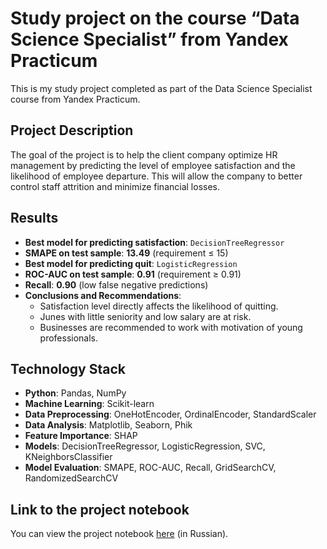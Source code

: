 # Study project on the course “Data Science Specialist” from Yandex Practicum
This is my study project completed as part of the Data Science Specialist course from Yandex Practicum.

## Project Description
The goal of the project is to help the client company optimize HR management by predicting the level of employee satisfaction and the likelihood of employee departure. This will allow the company to better control staff attrition and minimize financial losses.

## Results
- **Best model for predicting satisfaction**: `DecisionTreeRegressor` 
 - **SMAPE on test sample**: **13.49** (requirement ≤ 15)
- **Best model for predicting quit**: `LogisticRegression` 
 - **ROC-AUC on test sample**: **0.91** (requirement ≥ 0.91)
 - **Recall**: **0.90** (low false negative predictions)
- **Conclusions and Recommendations**:
  - Satisfaction level directly affects the likelihood of quitting.
  - Junes with little seniority and low salary are at risk.
  - Businesses are recommended to work with motivation of young professionals.

## Technology Stack
- **Python**: Pandas, NumPy
- **Machine Learning**: Scikit-learn
- **Data Preprocessing**: OneHotEncoder, OrdinalEncoder, StandardScaler
- **Data Analysis**: Matplotlib, Seaborn, Phik
- **Feature Importance**: SHAP
- **Models**: DecisionTreeRegressor, LogisticRegression, SVC, KNeighborsClassifier
- **Model Evaluation**: SMAPE, ROC-AUC, Recall, GridSearchCV, RandomizedSearchCV

## Link to the project notebook

You can view the project notebook [here](https://github.com/donatorex/hr_analytics/blob/main/hr_analytics.ipynb) (in Russian).
